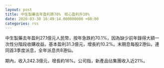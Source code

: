 ```yaml
---
layout: post
title: 中生製藥去年盈利跌70%　核心盈利升10%
date: 2020-03-30 16:49:14.000000000 +08:00
categories: rss
---
```


中生製藥去年盈利27.1億元人民幣，按年急跌約70.1%，因為缺少前年錄得大額一次性分階段收購收益。基本盈利31.3億元，增長約10.2%。末期息每股2港仙，連同首3季度派息，全年派息共8港仙。

期內，收入242.3億元，增長約16%。公司指，新產品佔集團收入近21%。
